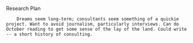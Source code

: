 Research Plan

		Dreams seem long-term; consultants seem something of a quickie project. Want to avoid journalism, particularly interviews. Can do October reading to get some sense of the lay of the land. Could write -- a short history of consulting. 